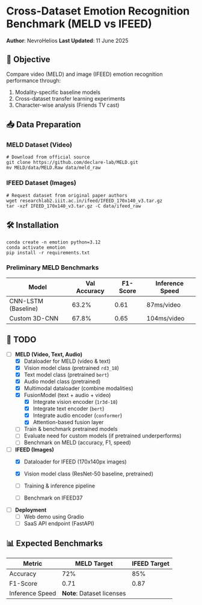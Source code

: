 # Cross-Dataset Emotion Recognition Benchmark (MELD vs IFEED)

**Author**: NevroHelios 
**Last Updated**: 11 June 2025

## 🎯 Objective
Compare video (MELD) and image (IFEED) emotion recognition performance through:
1. Modality-specific baseline models
2. Cross-dataset transfer learning experiments
3. Character-wise analysis (Friends TV cast)

## 📥 Data Preparation

### MELD Dataset (Video)
```
# Download from official source
git clone https://github.com/declare-lab/MELD.git
mv MELD/data/MELD.Raw data/meld_raw
```

### IFEED Dataset (Images)
```
# Request dataset from original paper authors
wget researchlab2.iiit.ac.in/ifeed/IFEED_170x140_v3.tar.gz
tar -xzf IFEED_170x140_v3.tar.gz -C data/ifeed_raw
```

## 🛠️ Installation
```
conda create -n emotion python=3.12
conda activate emotion
pip install -r requirements.txt  
```



### Preliminary MELD Benchmarks
| Model | Val Accuracy | F1-Score | Inference Speed |
|-------|--------------|----------|-----------------|
| CNN-LSTM (Baseline) | 63.2% | 0.61 | 87ms/video |
| Custom 3D-CNN | 67.8% | 0.65 | 104ms/video |

## 🚧 TODO
- [ ] **MELD (Video, Text, Audio)**
  - [x] Dataloader for MELD (video & text)
  - [x] Vision model class (pretrained `rd3_18`)
  - [x] Text model class (pretrained `bert`)
  - [x] Audio model class (pretrained)
  - [x] Multimodal dataloader (combine modalities)
  - [x] FusionModel (text + audio + video)
      - [x] Integrate vision encoder (`1r3d-18`)
      - [x] Integrate text encoder (`bert`)
      - [x] Integrate audio encoder (`conformer`)
      - [x] Attention-based fusion layer
  - [ ] Train & benchmark pretrained models
  - [ ] Evaluate need for custom models (if pretrained underperforms)
  - [ ] Benchmark on MELD (accuracy, F1, speed)

- [ ] **IFEED (Images)**
  - [x] Dataloader for IFEED (170x140px images)
  - [x] Vision model class (ResNet-50 baseline, pretrained)
  - [ ] Training & inference pipeline
  - [ ] Benchmark on IFEED37


- [ ] **Deployment**
  - [ ] Web demo using Gradio
  - [ ] SaaS API endpoint (FastAPI)

## 📊 Expected Benchmarks
| Metric | MELD Target | IFEED Target |
|--------|-------------|--------------|
| Accuracy | 72% | 85% |
| F1-Score | 0.71 | 0.87 |
| Inference Speed |  **Note**: Dataset licenses 